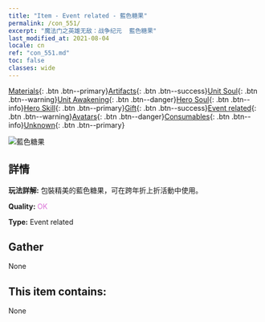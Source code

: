 ```yaml
---
title: "Item - Event related - 藍色糖果"
permalink: /con_551/
excerpt: "魔法门之英雄无敌：战争纪元  藍色糖果"
last_modified_at: 2021-08-04
locale: cn
ref: "con_551.md"
toc: false
classes: wide
---
```

 [Materials](/ItemsCN/){: .btn .btn--primary}[Artifacts](/ItemsCN/Artifacts/){: .btn .btn--success}[Unit Soul](/ItemsCN/UnitSoul/){: .btn .btn--warning}[Unit Awakening](/ItemsCN/UnitAwakening/){: .btn .btn--danger}[Hero Soul](/ItemsCN/HeroSoul/){: .btn .btn--info}[Hero Skill](/ItemsCN/HeroSkill/){: .btn .btn--primary}[Gift](/ItemsCN/Gift/){: .btn .btn--success}[Event related](/ItemsCN/Events/){: .btn .btn--warning}[Avatars](/ItemsCN/Avatars/){: .btn .btn--danger}[Consumables](/ItemsCN/Consumables/){: .btn .btn--info}[Unknown](/ItemsCN/Unknown/){: .btn .btn--primary}

 ![藍色糖果](/images/t/i_10037.png)

## 詳情
 **玩法詳解:** 包裝精美的藍色糖果，可在跨年折上折活動中使用。

 **Quality:** <span style="color: #DA70D6">OK</span>

 **Type:** Event related

## Gather

  None

## This item contains:

  None

